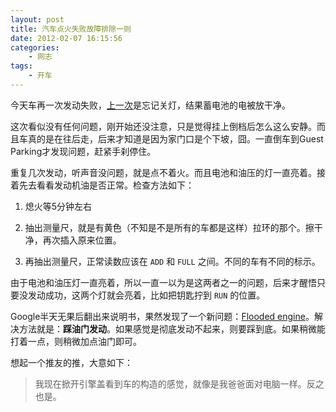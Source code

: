 ```yaml
--- 
layout: post
title: 汽车点火失败故障排除一则
date: 2012-02-07 16:15:56
categories:
    - 网志
tags:
    - 开车
---
```

今天车再一次发动失败，[上一次](http://ztpala.com/2010/11/08/how-to-jump-start-a-car/)是忘记关灯，结果蓄电池的电被放干净。

这次看似没有任何问题，刚开始还没注意，只是觉得挂上倒档后怎么这么安静。而且车真的是在往后走，后来才知道是因为家门口是个下坡，囧。一直倒车到Guest Parking才发现问题，赶紧手刹停住。

重复几次发动，听声音没问题，就是点不着火。而且电池和油压的灯一直亮着。接着先去看看发动机油是否正常。检查方法如下：

1. 熄火等5分钟左右

2. 抽出测量尺，就是有黄色（不知是不是所有的车都是这样）拉环的那个。擦干净，再次插入原来位置。

3. 再抽出测量尺，正常读数应该在 `ADD` 和 `FULL` 之间。不同的车有不同的标示。

由于电池和油压灯一直亮着，所以一直一以为是这两者之一的问题，后来才醒悟只要没发动成功，这两个灯就会亮着，比如把钥匙拧到 `RUN` 的位置。

Google半天无果后翻出来说明书，果然发现了一个新问题：[Flooded engine](http://en.wikipedia.org/wiki/Flooded_engine)。解决方法就是：**踩油门发动**。如果感觉是彻底发动不起来，则要踩到底。如果稍微能打着一点，则稍微加点油门即可。

想起一个推友的推，大意如下：

>我现在掀开引擎盖看到车的构造的感觉，就像是我爸爸面对电脑一样。反之也是。
